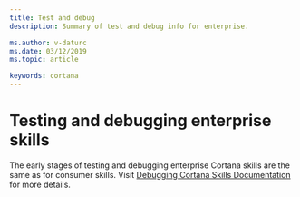 ```yaml
---
title: Test and debug
description: Summary of test and debug info for enterprise.

ms.author: v-daturc
ms.date: 03/12/2019
ms.topic: article

keywords: cortana
---
```


# Testing and debugging enterprise skills

The early stages of testing and debugging enterprise Cortana skills are the same as for consumer skills. Visit [Debugging Cortana Skills Documentation](https://docs.microsoft.com/en-us/cortana/skills/test-debug) for more details.